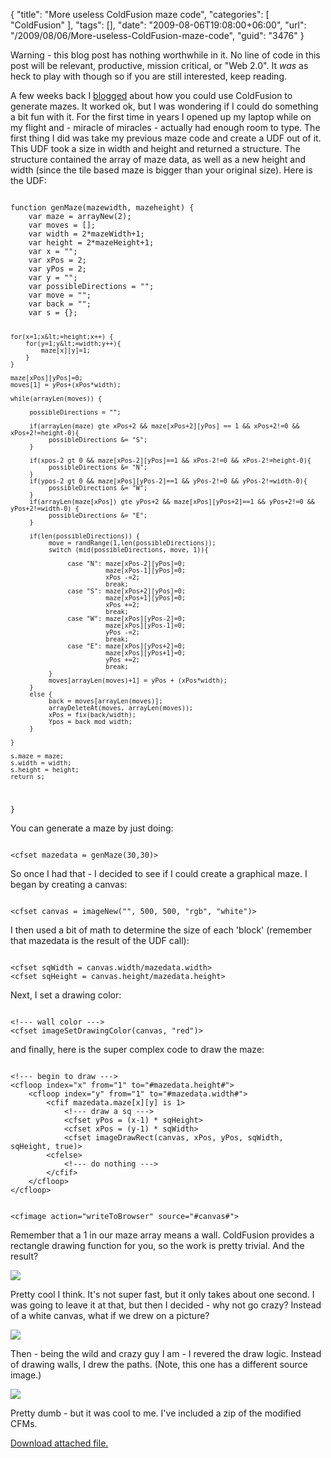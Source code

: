 {
	"title": "More useless ColdFusion maze code",
	"categories": [
		"ColdFusion"
	],
	"tags": [],
	"date": "2009-08-06T19:08:00+06:00",
	"url": "/2009/08/06/More-useless-ColdFusion-maze-code",
	"guid": "3476"
}

Warning - this blog post has nothing worthwhile in it. No line of code in this post will be relevant, productive, mission critical, or "Web 2.0". It <i>was</i> as heck to play with though so if you are still interested, keep reading.
<!--more-->
A few weeks back I <a href="http://www.raymondcamden.com/index.cfm/2009/7/23/Generating-mazes-in-ColdFusion">blogged</a> about how you could use ColdFusion to generate mazes. It worked ok, but I was wondering if I could do something a bit fun with it. For the first time in years I opened up my laptop while on my flight and - miracle of miracles - actually had enough room to type. The first thing I did was take my previous maze code and create a UDF out of it. This UDF took a size in width and height and returned a structure. The structure contained the array of maze data, as well as a new height and width (since the tile based maze is bigger than your original size). Here is the UDF:

<code>
function genMaze(mazewidth, mazeheight) {
	var maze = arrayNew(2);
	var moves = [];
	var width = 2*mazeWidth+1;
	var height = 2*mazeHeight+1;
	var x = "";
	var xPos = 2;
	var yPos = 2;
	var y = "";
	var possibleDirections = "";
	var move = "";
	var back = "";
	var s = {};
	
	for(x=1;x&lt;=height;x++) {
		for(y=1;y&lt;=width;y++){
			maze[x][y]=1;
		}
	}
	
	maze[xPos][yPos]=0;
	moves[1] = yPos+(xPos*width);
	
	while(arrayLen(moves)) {
	
	     possibleDirections = "";
	
	     if(arrayLen(maze) gte xPos+2 && maze[xPos+2][yPos] == 1 && xPos+2!=0 && xPos+2!=height-0){
	          possibleDirections &= "S";
	     }
	
	     if(xpos-2 gt 0 && maze[xPos-2][yPos]==1 && xPos-2!=0 && xPos-2!=height-0){
	          possibleDirections &= "N";
	     }
	     if(ypos-2 gt 0 && maze[xPos][yPos-2]==1 && yPos-2!=0 && yPos-2!=width-0){
	          possibleDirections &= "W";
	     }
	     if(arrayLen(maze[xPos]) gte yPos+2 && maze[xPos][yPos+2]==1 && yPos+2!=0 && yPos+2!=width-0) {
	          possibleDirections &= "E";
	     }
	
	     if(len(possibleDirections)) {
	          move = randRange(1,len(possibleDirections));
	          switch (mid(possibleDirections, move, 1)){
	
	               case "N": maze[xPos-2][yPos]=0;
	                         maze[xPos-1][yPos]=0;
	                         xPos -=2;
	                         break;
	               case "S": maze[xPos+2][yPos]=0;
	                         maze[xPos+1][yPos]=0;
	                         xPos +=2;
	                         break;
	               case "W": maze[xPos][yPos-2]=0;
	                         maze[xPos][yPos-1]=0;
	                         yPos -=2;
	                         break;
	               case "E": maze[xPos][yPos+2]=0;
	                         maze[xPos][yPos+1]=0;
	                         yPos +=2;
	                         break;        
	          }
			  moves[arrayLen(moves)+1] = yPos + (xPos*width);
	     }
	     else {
	          back = moves[arrayLen(moves)];
			  arrayDeleteAt(moves, arrayLen(moves));
			  xPos = fix(back/width);
			  Ypos = back mod width;
	     }
		 
	}
	
	s.maze = maze;
	s.width = width;
	s.height = height;
	return s;
}
</code>

You can generate a maze by just doing:

<code>
&lt;cfset mazedata = genMaze(30,30)&gt;
</code>

So once I had that - I decided to see if I could create a graphical maze. I began by creating a canvas:

<code>
&lt;cfset canvas = imageNew("", 500, 500, "rgb", "white")&gt;
</code>

I then used a bit of math to determine the size of each 'block' (remember that mazedata is the result of the UDF call):

<code>
&lt;cfset sqWidth = canvas.width/mazedata.width&gt;
&lt;cfset sqHeight = canvas.height/mazedata.height&gt;
</code>

Next, I set a drawing color:

<code>
&lt;!--- wall color ---&gt;
&lt;cfset imageSetDrawingColor(canvas, "red")&gt;
</code>

and finally, here is the super complex code to draw the maze:

<code>
&lt;!--- begin to draw ---&gt;
&lt;cfloop index="x" from="1" to="#mazedata.height#"&gt;
	&lt;cfloop index="y" from="1" to="#mazedata.width#"&gt;
		&lt;cfif mazedata.maze[x][y] is 1&gt;
			&lt;!--- draw a sq ---&gt;
			&lt;cfset yPos = (x-1) * sqHeight&gt;
			&lt;cfset xPos = (y-1) * sqWidth&gt;
			&lt;cfset imageDrawRect(canvas, xPos, yPos, sqWidth, sqHeight, true)&gt;			
		&lt;cfelse&gt;
			&lt;!--- do nothing ---&gt;
		&lt;/cfif&gt;
	&lt;/cfloop&gt;
&lt;/cfloop&gt;

&lt;cfimage action="writeToBrowser" source="#canvas#"&gt;
</code>

Remember that a 1 in our maze array means a wall. ColdFusion provides a rectangle drawing function for you, so the work is pretty trivial. And the result?

<img src="http://www.coldfusionjedi.com/images/Picture 179.png" />

Pretty cool I think. It's not super fast, but it only takes about one second. I was going to leave it at that, but then I decided - why not go crazy? Instead of a white canvas, what if we drew on a picture?

<img src="http://www.coldfusionjedi.com/images/maze2.jpg" />

Then - being the wild and crazy guy I am - I revered the draw logic. Instead of drawing walls, I drew the paths. (Note, this one has a different source image.)

<img src="http://www.coldfusionjedi.com/images/maze3.jpg" />

Pretty dumb - but it was cool to me. I've included a zip of the modified CFMs.<p><a href='enclosures/C%3A%5Chosts%5C2009%2Ecoldfusionjedi%2Ecom%5Cenclosures%2Farchive23%2Ezip'>Download attached file.</a></p>